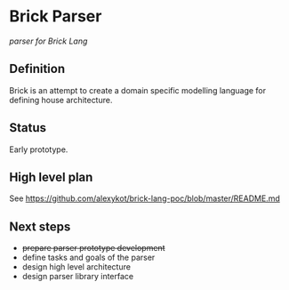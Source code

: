 # Brick Parser
_parser for Brick Lang_

## Definition
Brick is an attempt to create a domain specific modelling language for 
defining house architecture.

## Status
Early prototype.

## High level plan
See https://github.com/alexykot/brick-lang-poc/blob/master/README.md

## Next steps
- ~~prepare parser prototype development~~
- define tasks and goals of the parser
- design high level architecture
- design parser library interface

